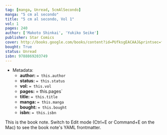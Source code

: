 ```yaml
---
tag: [manga, Unread, 5cmAlSecondo]
manga: "5 cm al secondo"
title: "5 cm al secondo, Vol 1"
vol: 1
pages: 240
author: ['Makoto Shinkai', 'Yukiko Seike']
publisher: Star Comics
cover: http://books.google.com/books/content?id=PUfksgEACAAJ&printsec=frontcover&img=1&zoom=1&source=gbs_api
bought: True
status: Unread
isbn: 9788869203749
---
```


- Metadata:
    - **author:** `= this.author`
    - **status:** `= this.status`
    - **vol:** `= this.vol`
    - **pages:** = this.pages`
    - **title:** `= this.title`
    - **manga:** `= this.manga`
    - **bought:** `= this.bought`
    - **isbn:** `= this.isbn`


This is the book note. Switch to Edit mode (Ctrl+E or Command+E on the Mac) to see the book note's YAML frontmatter.